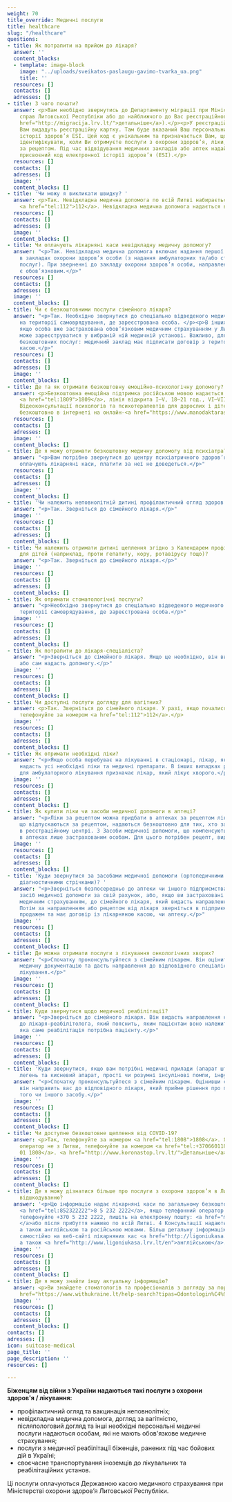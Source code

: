 ```yaml
---
weight: 70
title_override: Медичні послуги
title: healthcare
slug: "/healthcare"
questions:
- title: Як потрапити на прийом до лікаря?
  answer: ''
  content_blocks:
  - template: image-block
    image: "../uploads/sveikatos-paslaugu-gavimo-tvarka_ua.png"
    title: ''
  resources: []
  contacts: []
  adresses: []
- title: З чого почати?
  answer: <p>Вам необідно звернутись до Департаменту міграції при Міністерстві внутрішніх
    справ Литовської Республіки або до найближчого до Вас реєстраційного центру (<a
    href="http://migracija.lrv.lt/">детальніше</a>).</p><p>У реєстраційному центрі
    Вам видадуть реєстраційну картку. Там буде вказаний Ваш персональний код електронної
    історії здоров’я ESI. Цей код є унікальним та призначається Вам, щоб вас могли
    ідентифікувати, коли Ви отримуєте послуги з охорони здоров’я, ліки, що відпускаються
    за рецептом. Під час відвідування медичних закладів або аптек надайте спеціалістам
    присвоєний код електронної історії здоров’я (ESI).</p>
  resources: []
  contacts: []
  adresses: []
  image: ''
  content_blocks: []
- title: 'Чи можу я викликати швидку? '
  answer: <p>Так. Невідкладна медична допомога по всій Литві набирається за номером
    <a href="tel:112">112</a>. Невідкладна медична допомога надається всім безкоштовно.</p>
  resources: []
  contacts: []
  adresses: []
  image: ''
  content_blocks: []
- title: Чи оплачують лікарняні каси невідкладну медичну допомогу?
  answer: "<p>Так. Невідкладна медична допомога включає надання першої медичної допомоги
    в закладах охорони здоров’я особи (з надання амбулаторних та/або стаціонарних
    послуг). При зверненні до закладу охорони здоров’я особи, направлення лікаря не
    є обов’язковим.</p>"
  resources: []
  contacts: []
  adresses: []
  image: ''
  content_blocks: []
- title: Чи є безкоштовними послуги сімейного лікаря?
  answer: "<p>Так. Необхідно звернутися до спеціально відведеного медичного закладу
    на території самоврядування, де зареєстрована особа. </p><p>В інших випадках,
    якщо особа вже застрахована обов’язковим медичним страхуванням у Литві, то вона
    може зареєструватися у вибраній ній медичній установі. Важливо, для отримання
    безкоштовних послуг: медичний заклад має підписати договір з територіальною лікарняною
    касою.</p>"
  resources: []
  contacts: []
  adresses: []
  image: ''
  content_blocks: []
- title: Де та як отримати безкоштовну емоційно-психологічну допомогу?
  answer: <p>Безкоштовна емоційна підтримка російською мовою надається за телефоном
    <a href="tel:1809">1809</a>, лінія відкрита I–V, 18–21 год., VI–VII, 12–15 год.
    Відеоконсультації психологів та психотерапевтів для дорослих і дітей доступні
    безкоштовно в інтернеті на онлайн-<a href="https://www.manodaktaras.lt/">платформі</a></p>
  resources: []
  contacts: []
  adresses: []
  image: ''
  content_blocks: []
- title: Де я можу отримати безкоштовну медичну допомогу від психіатра?
  answer: "<p>Вам потрібно звернутися до центру психіатричного здоров’я, де цю допомогу
    оплачують лікарняні каси, платити за неї не доведеться.</p>"
  resources: []
  contacts: []
  adresses: []
  image: ''
  content_blocks: []
- title: 'Чи належить неповнолітній дитині профілактичний огляд здоров’я? '
  answer: "<p>Так. Зверніться до сімейного лікаря.</p>"
  image: ''
  resources: []
  contacts: []
  adresses: []
  content_blocks: []
- title: Чи належить отримати дитині щеплення згідно з Календарем профілактичних щеплень
    для дітей (наприклад, проти гепатиту, кору, ротавірусу тощо)?
  answer: "<p>Так. Зверніться до сімейного лікаря.</p>"
  image: ''
  resources: []
  contacts: []
  adresses: []
  content_blocks: []
- title: Як отримати стоматологічні послуги?
  answer: "<p>Необхідно звернутися до спеціально відведеного медичного закладу на
    території самоврядування, де зареєстрована особа.</p>"
  image: ''
  resources: []
  contacts: []
  adresses: []
  content_blocks: []
- title: Як потрапити до лікаря-спеціаліста?
  answer: "<p>Зверніться до сімейного лікаря. Якщо це необхідно, він видасть направлення
    або сам надасть допомогу.</p>"
  image: ''
  resources: []
  contacts: []
  adresses: []
  content_blocks: []
- title: Чи доступні послуги догляду для вагітних?
  answer: <p>Так. Зверніться до сімейного лікаря. У разі, якщо почалися пологи, негайно
    телефонуйте за номером <a href="tel:112">112</a>.</p>
  image: ''
  resources: []
  contacts: []
  adresses: []
  content_blocks: []
- title: Як отримати необхідні ліки?
  answer: "<p>Якщо особа перебуває на лікуванні в стаціонарі, лікар, який її лікує,
    надасть усі необхідні ліки та медичні препарати. В інших випадках рецептурні ліки
    для амбулаторного лікування призначає лікар, який лікує хворого.</p>"
  image: ''
  resources: []
  contacts: []
  adresses: []
  content_blocks: []
- title: Як купити ліки чи засоби медичної допомоги в аптеці?
  answer: "<p>Ліки за рецептом можна придбати в аптеках за рецептом лікаря. Усі ліки,
    що відпускаються за рецептом, надаються безкоштовно для тих, хто зареєстрований
    в реєстраційному центрі. 3 Засоби медичної допомоги, що компенсуються, надаються
    в аптеках лише застрахованим особам. Для цього потрібен рецепт, виданий лікарем.</p>"
  image: ''
  resources: []
  contacts: []
  adresses: []
  content_blocks: []
- title: 'Куди звернутися за засобами медичної допомоги (ортопедичними шинами, підгузками,
    діагностичними стрічками)? '
  answer: "<p>Зверніться безпосередньо до аптеки чи іншого підприємства, щоб отримати
    засіб медичної допомоги за свій рахунок, або, якщо ви застраховані обов’язковим
    медичним страхуванням, до сімейного лікаря, який видасть направлення чи рецепт.
    Потім за направленням або рецептом від лікаря зверніться в підприємство, що займається
    продажем та має договір із лікарняною касою, чи аптеку.</p>"
  image: ''
  resources: []
  contacts: []
  adresses: []
  content_blocks: []
- title: Де можна отримати послуги з лікування онкологічних хворих?
  answer: "<p>Спочатку проконсультуйтеся з сімейним лікарем. Він оцінить стан та наявну
    медичну документацію та дасть направлення до відповідного спеціаліста для подальшого
    лікування.</p>"
  image: ''
  resources: []
  contacts: []
  adresses: []
  content_blocks: []
- title: Куди звернутися щодо медичної реабілітації?
  answer: "<p>Зверніться до сімейного лікаря. Він видасть направлення на консультацію
    до лікаря-реабілітолога, який пояснить, яким пацієнтам воно належить, і вирішить,
    яка саме реабілітація потрібна пацієнту.</p>"
  image: ''
  resources: []
  contacts: []
  adresses: []
  content_blocks: []
- title: 'Куди звернутися, якщо вам потрібні медичні прилади (апарат штучної вентиляції
    легень та кисневий апарат, прості чи розумні інсулінові помпи, інфузійні насоси)? '
  answer: "<p>Спочатку проконсультуйтеся з сімейним лікарем. Оцінивши стан і потребу,
    він направить вас до відповідного лікаря, який прийме рішення про призначення
    того чи іншого засобу.</p>"
  image: ''
  resources: []
  contacts: []
  adresses: []
  content_blocks: []
- title: Чи доступне безкоштовне щеплення від COVID-19?
  answer: <p>Так, телефонуйте за номером <a href="tel:1808">1808</a>. Якщо телефонний
    оператор не з Литви, телефонуйте за номером <a href="tel:+37066011808">+370 66
    01 1808</a>. <a href="http://www.koronastop.lrv.lt/">Детальніше</a>.</p>
  image: ''
  resources: []
  contacts: []
  adresses: []
  content_blocks: []
- title: Де я можу дізнатися більше про послуги з охорони здоров’я в Литві, що підлягають
    відшкодуванню?
  answer: '<p>Цю інформацію надає лікарняні каси по загальному безкоштовному номеру
    <a href="tel:852322222">8 5 232 2222</a>, якщо телефонний оператор не литовський,
    телефонуйте +370 5 232 2222, пишіть на електронну пошту: <a href="mailto:info@vlk.lt">info@vlk.lt
    </a>або після прибуття наживо по всій Литві. 4 Консультації надаються литовською,
    а також англійською та російською мовами. Більш детальну інформацію можна отримати
    самостійно на веб-сайті лікарняних кас <a href="http://ligoniukasa.lrv.lt/">ligoniukasa.lrv.lt</a>литовською,
    а також <a href="http://www.ligoniukasa.lrv.lt/en">англійською</a>.</p>'
  image: ''
  resources: []
  contacts: []
  adresses: []
  content_blocks: []
- title: Де я можу знайти іншу актуальну інформацію?
  answer: <p>Ви знайдете стоматологів та професіоналів з догляду за порожниною <a
    href="https://www.withukraine.lt/help-search?tipas=Odontologin%C4%97+pagalba">рота.</a></p>
  image: ''
  resources: []
  contacts: []
  adresses: []
  content_blocks: []
contacts: []
adresses: []
icon: suitcase-medical
page_title: ''
page_description: ''
resources: []

---
```

**Біженцям від війни з України надаються такі послуги з охорони здоров'я / лікування:**

* профілактичний огляд та вакцинація неповнолітніх;
* невідкладна медична допомога, догляд за вагітністю, післяпологовий догляд та інші необхідні персональні медичні послуги надаються особам, які не мають обов'язкове медичне страхування;
* послуги з медичної реабілітації біженців, ранених під час бойових дій в Україні;
* своєчасне транспортування іноземців до лікувальних та реабілітаційних установ.

Ці послуги оплачуються Державною касою медичного страхування при Міністерстві охорони здоров’я Литовської Республіки.